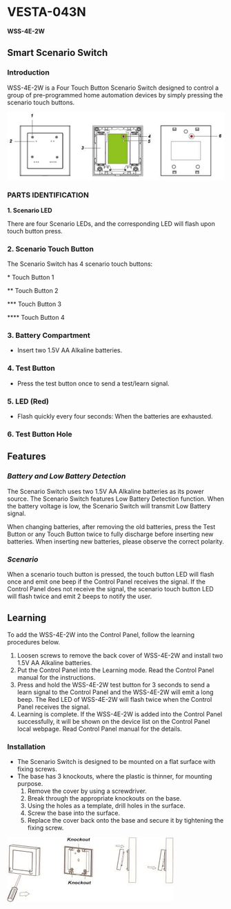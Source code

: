 # VESTA-043N

**WSS-4E-2W**&#x20;

## **Smart Scenario Switch**

### Introduction

WSS-4E-2W is a Four Touch Button Scenario Switch designed to control a group of pre-programmed home automation devices by simply pressing the scenario touch buttons.

![](<.gitbook/assets/0 (1) (1) (1).jpeg>)

### PARTS IDENTIFICATION

**1. Scenario LED**

There are four Scenario LEDs, and the corresponding LED will flash upon touch button press.

### 2. Scenario Touch Button

The Scenario Switch has 4 scenario touch buttons:

&#x20;\* Touch Button 1

&#x20;\*\* Touch Button 2

&#x20;\*\*\* Touch Button 3

&#x20;\*\*\*\* Touch Button 4

### **3. Battery Compartment**

* Insert two 1.5V AA Alkaline batteries.

### **4. Test Button**

* Press the test button once to send a test/learn signal.

### **5. LED (Red)**

* Flash quickly every four seconds: When the batteries are exhausted.

### **6. Test Button Hole**

## Features

### _**Battery and Low Battery Detection**_

The Scenario Switch uses two 1.5V AA Alkaline batteries as its power source. The Scenario Switch features Low Battery Detection function. When the battery voltage is low, the Scenario Switch will transmit Low Battery signal.

When changing batteries, after removing the old batteries, press the Test Button or any Touch Button twice to fully discharge before inserting new batteries. When inserting new batteries, please observe the correct polarity.

### _**Scenario**_

When a scenario touch button is pressed, the touch button LED will flash once and emit one beep if the Control Panel receives the signal. If the Control Panel does not receive the signal, the scenario touch button LED will flash twice and emit 2 beeps to notify the user.

## Learning

To add the WSS-4E-2W into the Control Panel, follow the learning procedures below.

1. Loosen screws to remove the back cover of WSS-4E-2W and install two 1.5V AA Alkaline batteries.
2. Put the Control Panel into the Learning mode. Read the Control Panel manual for the instructions.
3. Press and hold the WSS-4E-2W test button for 3 seconds to send a learn signal to the Control Panel and the WSS-4E-2W will emit a long beep. The Red LED of WSS-4E-2W will flash twice when the Control Panel receives the signal.
4. Learning is complete. If the WSS-4E-2W is added into the Control Panel successfully, it will be shown on the device list on the Control Panel local webpage. Read Control Panel manual for the details.

### Installation

* The Scenario Switch is designed to be mounted on a flat surface with fixing screws.
* The base has 3 knockouts, where the plastic is thinner, for mounting purpose.
  1. Remove the cover by using a screwdriver.
  2. Break through the appropriate knockouts on the base.
  3. Using the holes as a template, drill holes in the surface.
  4. Screw the base into the surface.
  5. Replace the cover back onto the base and secure it by tightening the fixing screw.

![](<.gitbook/assets/5 (1) (1).jpeg>)
